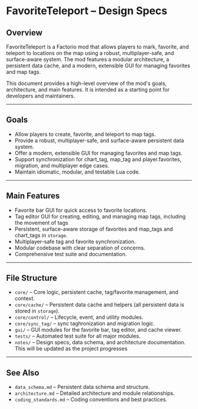 # FavoriteTeleport – Design Specs

## Overview
FavoriteTeleport is a Factorio mod that allows players to mark, favorite, and teleport to locations on the map using a robust, multiplayer-safe, and surface-aware system. The mod features a modular architecture, a persistent data cache, and a modern, extensible GUI for managing favorites and map tags.

This document provides a high-level overview of the mod's goals, architecture, and main features. It is intended as a starting point for developers and maintainers.

---

## Goals
- Allow players to create, favorite, and teleport to map tags.
- Provide a robust, multiplayer-safe, and surface-aware persistent data system.
- Offer a modern, extensible GUI for managing favorites and map tags.
- Support synchronization for chart_tag, map_tag and player.favorites, migration, and multiplayer edge cases.
- Maintain idiomatic, modular, and testable Lua code.

---

## Main Features
- Favorite bar GUI for quick access to favorite locations.
- Tag editor GUI for creating, editing, and managing map tags, including the movement of tags
- Persistent, surface-aware storage of favorites and map_tags and chart_tags in `storage`.
- Multiplayer-safe tag and favorite synchronization.
- Modular codebase with clear separation of concerns.
- Comprehensive test suite and documentation.

---

## File Structure
- `core/` – Core logic, persistent cache, tag/favorite management, and context.
- `core/cache/` – Persistent data cache and helpers (all persistent data is stored in `storage`).
- `core/control/` – Lifecycle, event, and utility modules.
- `core/sync_tag/` – sync taghronization and migration logic.
- `gui/` – GUI modules for the favorite bar, tag editor, and cache viewer.
- `tests/` – Automated test suite for all major modules.
- `notes/` – Design specs, data schema, and architecture documentation. This will be updated as the project progresses

---

## See Also
- `data_schema.md` – Persistent data schema and structure.
- `architecture.md` – Detailed architecture and module relationships.
- `coding_standards.md` – Coding conventions and best practices.
